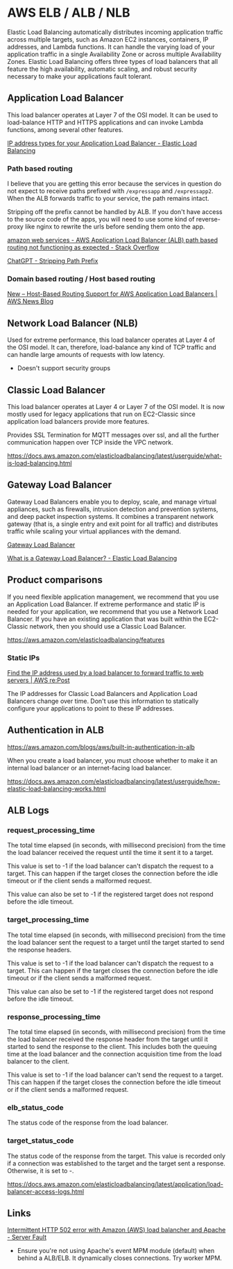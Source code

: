 # AWS ELB / ALB / NLB

Elastic Load Balancing automatically distributes incoming application traffic across multiple targets, such as Amazon EC2 instances, containers, IP addresses, and Lambda functions. It can handle the varying load of your application traffic in a single Availability Zone or across multiple Availability Zones. Elastic Load Balancing offers three types of load balancers that all feature the high availability, automatic scaling, and robust security necessary to make your applications fault tolerant.

## Application Load Balancer

This load balancer operates at Layer 7 of the OSI model. It can be used to load-balance HTTP and HTTPS applications and can invoke Lambda functions, among several other features.

[IP address types for your Application Load Balancer - Elastic Load Balancing](https://docs.aws.amazon.com/elasticloadbalancing/latest/application/load-balancer-ip-address-type.html)

### Path based routing

I believe that you are getting this error because the services in question do not expect to receive paths prefixed with `/expressapp` and `/expressapp2`. When the ALB forwards traffic to your service, the path remains intact.

Stripping off the prefix cannot be handled by ALB. If you don't have access to the source code of the apps, you will need to use some kind of reverse-proxy like nginx to rewrite the urls before sending them onto the app.

[amazon web services - AWS Application Load Balancer (ALB) path based routing not functioning as expected - Stack Overflow](https://stackoverflow.com/questions/45216486/aws-application-load-balancer-alb-path-based-routing-not-functioning-as-expect)

[ChatGPT - Stripping Path Prefix](https://chatgpt.com/share/67a11208-da34-8005-8004-7c625373e55b)

### Domain based routing / Host based routing

[New – Host-Based Routing Support for AWS Application Load Balancers \| AWS News Blog](https://aws.amazon.com/blogs/aws/new-host-based-routing-support-for-aws-application-load-balancers/)

## Network Load Balancer (NLB)

Used for extreme performance, this load balancer operates at Layer 4 of the OSI model. It can, therefore, load-balance any kind of TCP traffic and can handle large amounts of requests with low latency.

- Doesn't support security groups

## Classic Load Balancer

This load balancer operates at Layer 4 or Layer 7 of the OSI model. It is now mostly used for legacy applications that run on EC2-Classic since application load balancers provide more features.

Provides SSL Termination for MQTT messages over ssl, and all the further communication happen over TCP inside the VPC network.

https://docs.aws.amazon.com/elasticloadbalancing/latest/userguide/what-is-load-balancing.html

## Gateway Load Balancer

Gateway Load Balancers enable you to deploy, scale, and manage virtual appliances, such as firewalls, intrusion detection and prevention systems, and deep packet inspection systems. It combines a transparent network gateway (that is, a single entry and exit point for all traffic) and distributes traffic while scaling your virtual appliances with the demand.

[Gateway Load Balancer](https://aws.amazon.com/elasticloadbalancing/gateway-load-balancer/)

[What is a Gateway Load Balancer? - Elastic Load Balancing](https://docs.aws.amazon.com/elasticloadbalancing/latest/gateway/introduction.html)

## Product comparisons

If you need flexible application management, we recommend that you use an Application Load Balancer. If extreme performance and static IP is needed for your application, we recommend that you use a Network Load Balancer. If you have an existing application that was built within the EC2-Classic network, then you should use a Classic Load Balancer.

https://aws.amazon.com/elasticloadbalancing/features

### Static IPs

[Find the IP address used by a load balancer to forward traffic to web servers \| AWS re:Post](https://repost.aws/knowledge-center/elb-find-load-balancer-ip)

The IP addresses for Classic Load Balancers and Application Load Balancers change over time. Don't use this information to statically configure your applications to point to these IP addresses.

## Authentication in ALB

https://aws.amazon.com/blogs/aws/built-in-authentication-in-alb

When you create a load balancer, you must choose whether to make it an internal load balancer or an internet-facing load balancer.

https://docs.aws.amazon.com/elasticloadbalancing/latest/userguide/how-elastic-load-balancing-works.html

## ALB Logs

### request_processing_time

The total time elapsed (in seconds, with millisecond precision) from the time the load balancer received the request until the time it sent it to a target.

This value is set to -1 if the load balancer can't dispatch the request to a target. This can happen if the target closes the connection before the idle timeout or if the client sends a malformed request.

This value can also be set to -1 if the registered target does not respond before the idle timeout.

### target_processing_time

The total time elapsed (in seconds, with millisecond precision) from the time the load balancer sent the request to a target until the target started to send the response headers.

This value is set to -1 if the load balancer can't dispatch the request to a target. This can happen if the target closes the connection before the idle timeout or if the client sends a malformed request.

This value can also be set to -1 if the registered target does not respond before the idle timeout.

### response_processing_time

The total time elapsed (in seconds, with millisecond precision) from the time the load balancer received the response header from the target until it started to send the response to the client. This includes both the queuing time at the load balancer and the connection acquisition time from the load balancer to the client.

This value is set to -1 if the load balancer can't send the request to a target. This can happen if the target closes the connection before the idle timeout or if the client sends a malformed request.

### elb_status_code

The status code of the response from the load balancer.

### target_status_code

The status code of the response from the target. This value is recorded only if a connection was established to the target and the target sent a response. Otherwise, it is set to -.

https://docs.aws.amazon.com/elasticloadbalancing/latest/application/load-balancer-access-logs.html

## Links

[Intermittent HTTP 502 error with Amazon (AWS) load balancher and Apache - Server Fault](https://serverfault.com/questions/1031647/intermittent-http-502-error-with-amazon-aws-load-balancher-and-apache)

- Ensure you're not using Apache's event MPM module (default) when behind a ALB/ELB. It dynamically closes connections. Try worker MPM.
